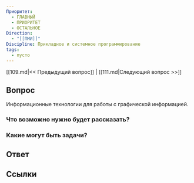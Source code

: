 ```yaml
---
Приоритет:
  - ГЛАВНЫЙ
  - ПРИОРИТЕТ
  - ОСТАЛЬНОЕ
Direction:
  - "[[ПМИ]]" 
Discipline: Прикладное и системное программирование 
tags:
  - пусто
---
```

[[109.md|<< Предыдущий вопрос]] | [[111.md|Следующий вопрос >>]]
## Вопрос

Информационные технологии для работы с графической информацией.

### Что возможно нужно будет рассказать?

### Какие могут быть задачи?

## Ответ

## Ссылки
